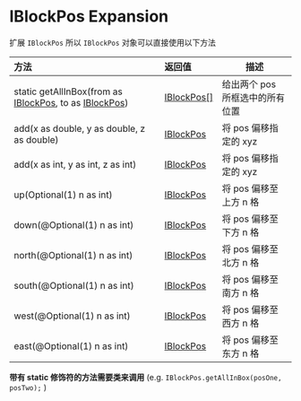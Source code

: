 # IBlockPos Expansion

扩展 `IBlockPos` 所以 `IBlockPos` 对象可以直接使用以下方法

| 方法                                             | 返回值      | 描述                               |
| :----------------------------------------------- | :---------- | ---------------------------------- |
| static getAllInBox(from as [IBlockPos](https://docs.blamejared.com/1.12/en/Vanilla/World/IBlockPos/), to as [IBlockPos](https://docs.blamejared.com/1.12/en/Vanilla/World/IBlockPos/)) | [IBlockPos[]](https://docs.blamejared.com/1.12/en/Vanilla/World/IBlockPos/) | 给出两个 pos 所框选中的所有位置 |
| add(x as double, y as double, z as double)                | [IBlockPos](https://docs.blamejared.com/1.12/en/Vanilla/World/IBlockPos/)   | 将 pos 偏移指定的 xyz     |
| add(x as int, y as int, z as int)                         | [IBlockPos](https://docs.blamejared.com/1.12/en/Vanilla/World/IBlockPos/)   | 将 pos 偏移指定的 xyz     |
| up(Optional(1) n as int)                            | [IBlockPos](https://docs.blamejared.com/1.12/en/Vanilla/World/IBlockPos/)   | 将 pos 偏移至上方 n 格    |
| down(@Optional(1) n as int)                         | [IBlockPos](https://docs.blamejared.com/1.12/en/Vanilla/World/IBlockPos/)   | 将 pos 偏移至下方 n 格    |
| north(@Optional(1) n as int)                        | [IBlockPos](https://docs.blamejared.com/1.12/en/Vanilla/World/IBlockPos/)   | 将 pos 偏移至北方 n 格    |
| south(@Optional(1) n as int)                        | [IBlockPos](https://docs.blamejared.com/1.12/en/Vanilla/World/IBlockPos/)   | 将 pos 偏移至南方 n 格    |
| west(@Optional(1) n as int)                         | [IBlockPos](https://docs.blamejared.com/1.12/en/Vanilla/World/IBlockPos/)   | 将 pos 偏移至西方 n 格    |
| east(@Optional(1) n as int)                         | [IBlockPos](https://docs.blamejared.com/1.12/en/Vanilla/World/IBlockPos/)   | 将 pos 偏移至东方 n 格     |

**带有 static 修饰符的方法需要类来调用** (e.g. `IBlockPos.getAllInBox(posOne, posTwo);` )